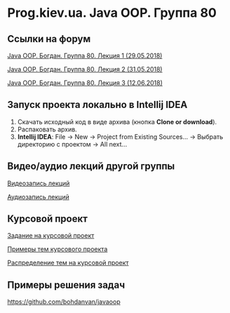 Prog.kiev.ua. Java OOP. Группа 80
===

## Cсылки на форум

[Java OOP. Богдан. Группа 80. Лекция 1 (29.05.2018)](https://prog.kiev.ua/forum/index.php/topic,3657.0.html)

[Java OOP. Богдан. Группа 80. Лекция 2 (31.05.2018)](https://prog.kiev.ua/forum/index.php/topic,3661.0.html)

[Java OOP. Богдан. Группа 80. Лекция 3 (12.06.2018)](https://prog.kiev.ua/forum/index.php/topic,3684.0.html)

## Запуск проекта локально в Intellij IDEA

1. Скачать исходный код в виде архива (кнопка **Clone or download**).
2. Распаковать архив.
3. **Intellij IDEA**: File -> New -> Project from Existing Sources... -> Выбрать директорию с проектом -> All next...

## Видео/аудио лекций другой группы

[Видеозапись лекций](https://mega.nz/#F!fI9ACBqB)

[Аудиозапись лекций](https://mega.nz/#F!iIUhgL5T)

## Курсовой проект

[Задание на курсовой проект](https://docs.google.com/document/d/1BD_RtdtKI4MZylI_UGOGdE8_d2CZTZnfVCWwirvSVbU/edit)

[Примеры тем курсового проекта](https://docs.google.com/document/d/1pYon-L6ZfPaYPiPBSg0tPbs6HT5B-LKSLjybU08STX8/edit)

[Распределение тем на курсовой проект](https://docs.google.com/spreadsheets/d/1sA6P7zBkxAjjw5tnZirfaO0H1my-YxjcrPDFzWB4uWo/edit?usp=sharing)

## Примеры решения задач

https://github.com/bohdanvan/javaoop
